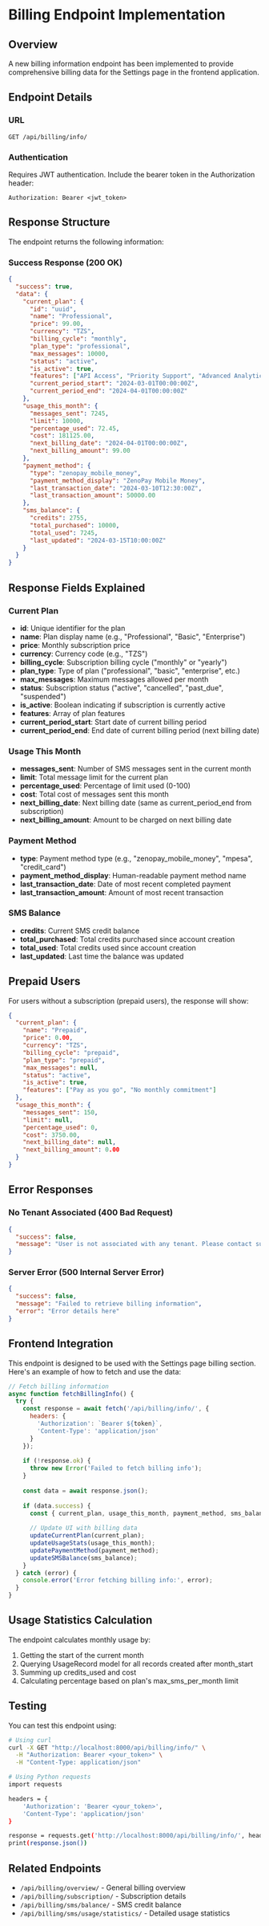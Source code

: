 # Billing Endpoint Implementation

## Overview

A new billing information endpoint has been implemented to provide comprehensive billing data for the Settings page in the frontend application.

## Endpoint Details

### URL
```
GET /api/billing/info/
```

### Authentication
Requires JWT authentication. Include the bearer token in the Authorization header:
```
Authorization: Bearer <jwt_token>
```

## Response Structure

The endpoint returns the following information:

### Success Response (200 OK)

```json
{
  "success": true,
  "data": {
    "current_plan": {
      "id": "uuid",
      "name": "Professional",
      "price": 99.00,
      "currency": "TZS",
      "billing_cycle": "monthly",
      "plan_type": "professional",
      "max_messages": 10000,
      "status": "active",
      "is_active": true,
      "features": ["API Access", "Priority Support", "Advanced Analytics"],
      "current_period_start": "2024-03-01T00:00:00Z",
      "current_period_end": "2024-04-01T00:00:00Z"
    },
    "usage_this_month": {
      "messages_sent": 7245,
      "limit": 10000,
      "percentage_used": 72.45,
      "cost": 181125.00,
      "next_billing_date": "2024-04-01T00:00:00Z",
      "next_billing_amount": 99.00
    },
    "payment_method": {
      "type": "zenopay_mobile_money",
      "payment_method_display": "ZenoPay Mobile Money",
      "last_transaction_date": "2024-03-10T12:30:00Z",
      "last_transaction_amount": 50000.00
    },
    "sms_balance": {
      "credits": 2755,
      "total_purchased": 10000,
      "total_used": 7245,
      "last_updated": "2024-03-15T10:00:00Z"
    }
  }
}
```

## Response Fields Explained

### Current Plan
- **id**: Unique identifier for the plan
- **name**: Plan display name (e.g., "Professional", "Basic", "Enterprise")
- **price**: Monthly subscription price
- **currency**: Currency code (e.g., "TZS")
- **billing_cycle**: Subscription billing cycle ("monthly" or "yearly")
- **plan_type**: Type of plan ("professional", "basic", "enterprise", etc.)
- **max_messages**: Maximum messages allowed per month
- **status**: Subscription status ("active", "cancelled", "past_due", "suspended")
- **is_active**: Boolean indicating if subscription is currently active
- **features**: Array of plan features
- **current_period_start**: Start date of current billing period
- **current_period_end**: End date of current billing period (next billing date)

### Usage This Month
- **messages_sent**: Number of SMS messages sent in the current month
- **limit**: Total message limit for the current plan
- **percentage_used**: Percentage of limit used (0-100)
- **cost**: Total cost of messages sent this month
- **next_billing_date**: Next billing date (same as current_period_end from subscription)
- **next_billing_amount**: Amount to be charged on next billing date

### Payment Method
- **type**: Payment method type (e.g., "zenopay_mobile_money", "mpesa", "credit_card")
- **payment_method_display**: Human-readable payment method name
- **last_transaction_date**: Date of most recent completed payment
- **last_transaction_amount**: Amount of most recent transaction

### SMS Balance
- **credits**: Current SMS credit balance
- **total_purchased**: Total credits purchased since account creation
- **total_used**: Total credits used since account creation
- **last_updated**: Last time the balance was updated

## Prepaid Users

For users without a subscription (prepaid users), the response will show:

```json
{
  "current_plan": {
    "name": "Prepaid",
    "price": 0.00,
    "currency": "TZS",
    "billing_cycle": "prepaid",
    "plan_type": "prepaid",
    "max_messages": null,
    "status": "active",
    "is_active": true,
    "features": ["Pay as you go", "No monthly commitment"]
  },
  "usage_this_month": {
    "messages_sent": 150,
    "limit": null,
    "percentage_used": 0,
    "cost": 3750.00,
    "next_billing_date": null,
    "next_billing_amount": 0.00
  }
}
```

## Error Responses

### No Tenant Associated (400 Bad Request)
```json
{
  "success": false,
  "message": "User is not associated with any tenant. Please contact support."
}
```

### Server Error (500 Internal Server Error)
```json
{
  "success": false,
  "message": "Failed to retrieve billing information",
  "error": "Error details here"
}
```

## Frontend Integration

This endpoint is designed to be used with the Settings page billing section. Here's an example of how to fetch and use the data:

```javascript
// Fetch billing information
async function fetchBillingInfo() {
  try {
    const response = await fetch('/api/billing/info/', {
      headers: {
        'Authorization': `Bearer ${token}`,
        'Content-Type': 'application/json'
      }
    });
    
    if (!response.ok) {
      throw new Error('Failed to fetch billing info');
    }
    
    const data = await response.json();
    
    if (data.success) {
      const { current_plan, usage_this_month, payment_method, sms_balance } = data.data;
      
      // Update UI with billing data
      updateCurrentPlan(current_plan);
      updateUsageStats(usage_this_month);
      updatePaymentMethod(payment_method);
      updateSMSBalance(sms_balance);
    }
  } catch (error) {
    console.error('Error fetching billing info:', error);
  }
}
```

## Usage Statistics Calculation

The endpoint calculates monthly usage by:
1. Getting the start of the current month
2. Querying UsageRecord model for all records created after month_start
3. Summing up credits_used and cost
4. Calculating percentage based on plan's max_sms_per_month limit

## Testing

You can test this endpoint using:

```bash
# Using curl
curl -X GET "http://localhost:8000/api/billing/info/" \
  -H "Authorization: Bearer <your_token>" \
  -H "Content-Type: application/json"

# Using Python requests
import requests

headers = {
    'Authorization': 'Bearer <your_token>',
    'Content-Type': 'application/json'
}

response = requests.get('http://localhost:8000/api/billing/info/', headers=headers)
print(response.json())
```

## Related Endpoints

- `/api/billing/overview/` - General billing overview
- `/api/billing/subscription/` - Subscription details
- `/api/billing/sms/balance/` - SMS credit balance
- `/api/billing/sms/usage/statistics/` - Detailed usage statistics
